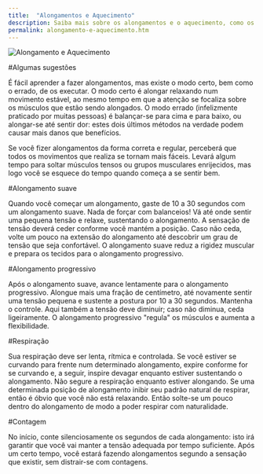 ```yaml
---
title:  "Alongamentos e Aquecimento"
description: Saiba mais sobre os alongamentos e o aquecimento, como os realizar e a sua importância para um treino equilibrado.
permalink: alongamento-e-aquecimento.htm
---
```


<img src="{{ site.baseurl }}assets/images/Alongamento-e-Aquecimento.jpg" title="Alongamento e Aquecimento" />

#Algumas sugestões

É fácil aprender a fazer alongamentos, mas existe o modo certo, bem como o errado, de os executar. O modo certo é alongar relaxando num movimento estável, ao mesmo tempo em que a atenção se focaliza sobre os músculos que estão sendo alongados. O modo errado (infelizmente praticado por muitas pessoas) é balançar-se para cima e para baixo, ou alongar-se até sentir dor: estes dois últimos métodos na verdade podem causar mais danos que benefícios.

Se você fizer alongamentos da forma correta e regular, perceberá que todos os movimentos que realiza se tornam mais fáceis. Levará algum tempo para soltar músculos tensos ou grupos musculares enrijecidos, mas logo você se esquece do tempo quando começa a se sentir bem.

#Alongamento suave

Quando você começar um alongamento, gaste de 10 a 30 segundos com um alongamento suave. Nada de forçar com balanceios! Vá até onde sentir uma pequena tensão e relaxe, sustentando o alongamento. A sensação de tensão deverá ceder conforme você mantém a posição. Caso não ceda, volte um pouco na extensão do alongamento até descobrir um grau de tensão que seja confortável. O alongamento suave reduz a rigidez muscular e prepara os tecidos para o alongamento progressivo.

#Alongamento progressivo

Após o alongamento suave, avance lentamente para o alongamento progressivo. Alongue mais uma fração de centímetro, até novamente sentir uma tensão pequena e sustente a postura por 10 a 30 segundos. Mantenha o controle. Aqui também a tensão deve diminuir; caso não diminua, ceda ligeiramente. O alongamento progressivo "regula" os músculos e aumenta a flexibilidade.

#Respiração

Sua respiração deve ser lenta, rítmica e controlada. Se você estiver se curvando para frente num determinado alongamento, expire conforme for se curvando e, a seguir, inspire devagar enquanto estiver sustentando o alongamento. Não segure a respiração enquanto estiver alongando. Se uma determinada posição de alongamento inibir seu padrão natural de respirar, então é óbvio que você não está relaxando. Então solte-se um pouco dentro do alongamento de modo a poder respirar com naturalidade.

#Contagem

No início, conte silenciosamente os segundos de cada alongamento: isto irá garantir que você vai manter a tensão adequada por tempo suficiente. Após um certo tempo, você estará fazendo alongamentos segundo a sensação que existir, sem distrair-se com contagens.
